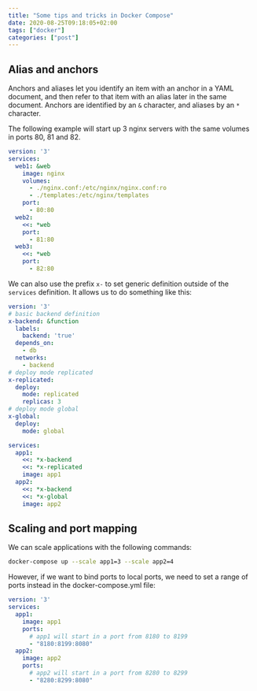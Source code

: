 ```yaml
---
title: "Some tips and tricks in Docker Compose"
date: 2020-08-25T09:18:05+02:00
tags: ["docker"]
categories: ["post"]
---
```




<!--more-->

## Alias and anchors

Anchors and aliases let you identify an item with an anchor in a YAML document, and then refer to
that item with an alias later in the same document. Anchors are identified by an `&` character, and
aliases by an `*` character.

The following example will start up 3 nginx servers with the same volumes in ports 80, 81 and 82.

```yaml
version: '3'
services:
  web1: &web
    image: nginx
    volumes:
      - ./nginx.conf:/etc/nginx/nginx.conf:ro
      - ./templates:/etc/nginx/templates
    port:
      - 80:80
  web2:
    <<: *web
    port:
      - 81:80
  web3:
    <<: *web
    port:
      - 82:80
```

We can also use the prefix `x-` to set generic definition outside of the `services` definition. It
allows us to do something like this:

```yaml
version: '3'
# basic backend definition
x-backend: &function
  labels:
    backend: 'true'
  depends_on:
    - db
  networks:
    - backend
# deploy mode replicated
x-replicated:
  deploy:
    mode: replicated
    replicas: 3
# deploy mode global
x-global:
  deploy:
    mode: global

services:
  app1:
    <<: *x-backend
    <<: *x-replicated
    image: app1
  app2:
    <<: *x-backend
    <<: *x-global
    image: app2
```

## Scaling and port mapping

We can scale applications with the following commands:

```bash
docker-compose up --scale app1=3 --scale app2=4
```

However, if we want to bind ports to local ports, we need to set a range of ports instead in the
docker-compose.yml file:

```yaml
version: '3'
services:
  app1:
    image: app1
    ports:
      # app1 will start in a port from 8180 to 8199
      - "8180:8199:8080"
  app2:
    image: app2
    ports:
      # app2 will start in a port from 8280 to 8299
      - "8280:8299:8080"
```

